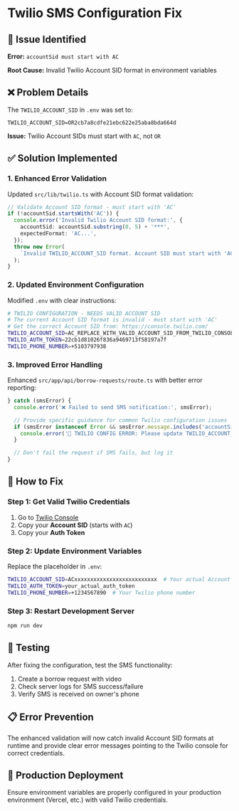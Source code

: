 # Twilio SMS Configuration Fix

## 🚨 Issue Identified

**Error:** `accountSid must start with AC`

**Root Cause:** Invalid Twilio Account SID format in environment variables

## ❌ Problem Details

The `TWILIO_ACCOUNT_SID` in `.env` was set to:

```
TWILIO_ACCOUNT_SID=OR2cb7a8cdfe21ebc622e25aba8bda664d
```

**Issue:** Twilio Account SIDs must start with `AC`, not `OR`

## ✅ Solution Implemented

### 1. Enhanced Error Validation

Updated `src/lib/twilio.ts` with Account SID format validation:

```typescript
// Validate Account SID format - must start with 'AC'
if (!accountSid.startsWith('AC')) {
  console.error('Invalid Twilio Account SID format:', {
    accountSid: accountSid.substring(0, 5) + '***',
    expectedFormat: 'AC...',
  });
  throw new Error(
    `Invalid TWILIO_ACCOUNT_SID format. Account SID must start with 'AC' but got '${accountSid.substring(0, 2)}***'. Please check your Twilio console for the correct Account SID.`
  );
}
```

### 2. Updated Environment Configuration

Modified `.env` with clear instructions:

```bash
# TWILIO CONFIGURATION - NEEDS VALID ACCOUNT SID
# The current Account SID format is invalid - must start with 'AC'
# Get the correct Account SID from: https://console.twilio.com/
TWILIO_ACCOUNT_SID=AC_REPLACE_WITH_VALID_ACCOUNT_SID_FROM_TWILIO_CONSOLE
TWILIO_AUTH_TOKEN=22cb1d81026f836a9469713f58197a7f
TWILIO_PHONE_NUMBER=+5103797938
```

### 3. Improved Error Handling

Enhanced `src/app/api/borrow-requests/route.ts` with better error reporting:

```typescript
} catch (smsError) {
  console.error('❌ Failed to send SMS notification:', smsError);

  // Provide specific guidance for common Twilio configuration issues
  if (smsError instanceof Error && smsError.message.includes('accountSid must start with AC')) {
    console.error('🔧 TWILIO CONFIG ERROR: Please update TWILIO_ACCOUNT_SID in your .env file with a valid Account SID from https://console.twilio.com/');
  }

  // Don't fail the request if SMS fails, but log it
}
```

## 🔧 How to Fix

### Step 1: Get Valid Twilio Credentials

1. Go to [Twilio Console](https://console.twilio.com/)
2. Copy your **Account SID** (starts with `AC`)
3. Copy your **Auth Token**

### Step 2: Update Environment Variables

Replace the placeholder in `.env`:

```bash
TWILIO_ACCOUNT_SID=ACxxxxxxxxxxxxxxxxxxxxxxxxxx  # Your actual Account SID
TWILIO_AUTH_TOKEN=your_actual_auth_token
TWILIO_PHONE_NUMBER=+1234567890  # Your Twilio phone number
```

### Step 3: Restart Development Server

```bash
npm run dev
```

## 🧪 Testing

After fixing the configuration, test the SMS functionality:

1. Create a borrow request with video
2. Check server logs for SMS success/failure
3. Verify SMS is received on owner's phone

## 📋 Error Prevention

The enhanced validation will now catch invalid Account SID formats at runtime and provide clear error messages pointing to the Twilio console for correct credentials.

## 🚀 Production Deployment

Ensure environment variables are properly configured in your production environment (Vercel, etc.) with valid Twilio credentials.
